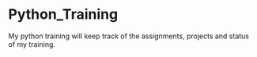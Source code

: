 # Python_Training
My python training
will keep track of the assignments, projects and status of my training.
